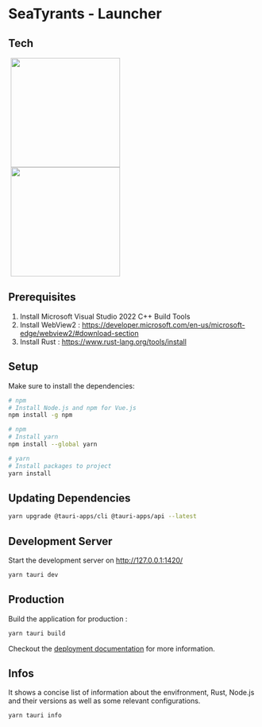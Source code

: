 # SeaTyrants - Launcher

## Tech

<a href="https://www.postgresql.org/docs/" style="margin-left: 25px;">
  <img src="https://ordina-jworks.github.io/img/vue-with-typescript/vue-plus-typescript.png" alt="" width="220" height="auto" style="margin-left: -20px" />
</a> <br />

<a href="https://www.postgresql.org/docs/" style="margin-left: 25px;">
  <img src="https://d33wubrfki0l68.cloudfront.net/4112b407ce93d899a0e499bbefa9fc172b11685e/49ffa/meta/tauri_logo_dark.svg
" alt="" width="220" height="auto" style="margin-left: -20px" />
</a>

## Prerequisites
1. Install Microsoft Visual Studio 2022 C++ Build Tools
2. Install WebView2 : https://developer.microsoft.com/en-us/microsoft-edge/webview2/#download-section
3. Install Rust : https://www.rust-lang.org/tools/install

## Setup

Make sure to install the dependencies:

```bash
# npm
# Install Node.js and npm for Vue.js
npm install -g npm
```

```bash
# npm
# Install yarn
npm install --global yarn
```

```bash
# yarn
# Install packages to project
yarn install
```

## Updating Dependencies

```bash
yarn upgrade @tauri-apps/cli @tauri-apps/api --latest
```

## Development Server

Start the development server on http://127.0.0.1:1420/

```bash
yarn tauri dev
```

## Production
 
Build the application for production :

```bash
yarn tauri build
```

Checkout the [deployment documentation](https://tauri.app/v1/guides/building/) for more information.

## Infos

It shows a concise list of information about the envifronment, Rust, Node.js and their versions as well as some relevant configurations.

```bash
yarn tauri info
```
